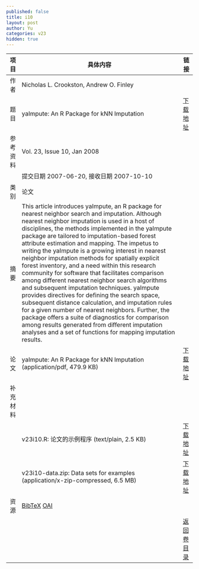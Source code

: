 ```yaml
---
published: false
title: i10
layout: post
author: Yu
categories: v23
hidden: true
---
```


| 项目 | 具体内容 | 链接 |
|---:|---|---|
| 作者 | Nicholas L. Crookston, Andrew O. Finley| |
| 题目 |yaImpute: An R Package for kNN Imputation | [下载地址](http://www.jstatsoft.org/v23/i10/paper) |
| 参考资料 |Vol. 23, Issue 10, Jan 2008 | |
| | 提交日期 2007-06-20, 接收日期 2007-10-10| | 
| 类别 | 论文| |
| 摘要 | This article introduces yaImpute, an R package for nearest neighbor search and imputation.  Although nearest neighbor imputation is used in a host of disciplines, the methods implemented in the yaImpute package are tailored to imputation-based forest attribute estimation and mapping.  The impetus to writing the yaImpute is a growing interest in nearest neighbor imputation methods for spatially explicit forest inventory, and a need within this research community for software that facilitates comparison among different nearest neighbor search algorithms and subsequent imputation techniques. yaImpute provides directives for defining the search space, subsequent distance calculation, and imputation rules for a given number of nearest neighbors.  Further, the package offers a suite of diagnostics for comparison among results generated from different imputation analyses and a set of functions for mapping imputation results.| |
| 论文 | yaImpute: An R Package for kNN Imputation  (application/pdf, 479.9 KB)| [下载地址](http://www.jstatsoft.org/v23/i10/paper) |
| 补充材料 | | |
| |v23i10.R: 论文的示例程序  (text/plain, 2.5 KB)|  [下载地址](http://www.jstatsoft.org/v23/i10/supp/1) |
| |v23i10-data.zip: Data sets for examples  (application/x-zip-compressed, 6.5 MB)|  [下载地址](http://www.jstatsoft.org/v23/i10/supp/2) |
| 资源 | [BibTeX](http://www.jstatsoft.org/v23/i10/bibtex) [OAI](http://www.jstatsoft.org/oai?verb=GetRecord&identifier=oai.jstatsoft/v23/i10&prefix=oai_dc)| |
| |  | [返回卷目录]({{site.baseurl}}/volume/v23.html) |